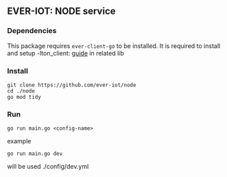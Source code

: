 ## EVER-IOT: NODE service

### Dependencies
This package requires `ever-client-go` to be installed. 
It is required to install and setup -lton_client: [guide](https://github.com/markgenuine/ever-client-go) in related lib

### Install

```shell
git clone https://github.com/ever-iot/node
cd ./node
go mod tidy
```

### Run

```shell
go run main.go <config-name>
```
example
```shell
go run main.go dev
```
will be used ./config/dev.yml
